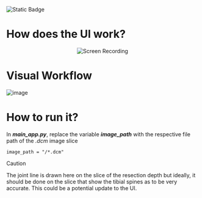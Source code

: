 ![Static Badge](https://img.shields.io/badge/status-in_progress-red?style=flat&labelColor=%237fb3d5&color=%231a5276)

# How does the UI work?
<p align="center">
  <img src="https://github.com/kalamity0513/A-Study-of-the-Cobb-s-Axis/assets/115133535/b8133f47-fea4-4a77-ac7b-2326ecc623b9" alt="Screen Recording">
</p>

# Visual Workflow
![image](https://github.com/kalamity0513/A-Study-of-the-Cobb-s-Axis/assets/115133535/dc94fa76-51d9-4201-8468-d3871a0bbccf)

# How to run it?
In **_main_app.py_**, replace the variable **_image_path_** with the respective file path of the _.dcm_ image slice
```
image_path = "/*.dcm"
```
> [!CAUTION]
> The joint line is drawn here on the slice of the resection depth but ideally, it should be done on the slice that show the tibial spines as to be very accurate. This could be a potential update to the UI. 


